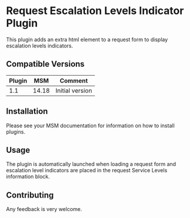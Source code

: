 # Request Escalation Levels Indicator Plugin

This plugin adds an extra html element to a request form to display escalation levels indicators.

## Compatible Versions

| Plugin  | MSM              | Comment
|---------|------------------|----------------------
| 1.1     | 14.18            | Initial version

## Installation

Please see your MSM documentation for information on how to install plugins.


## Usage

The plugin is automatically launched when loading a request form and escalation level indicators are placed in the request Service Levels information block.


## Contributing

 Any feedback is very welcome.